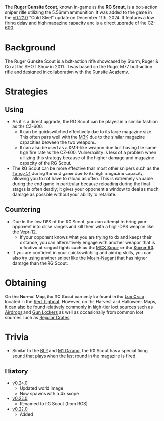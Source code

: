 The **Ruger Gunsite Scout**, known in-game as the **RG Scout**, is a bolt-action sniper rifle utilizing the 5.56mm ammunition. It was added to the game in the [v0.22.0](https://github.com/HasangerGames/suroi/releases/tag/v0.16.0) "Cold Steel" update on December 11th, 2024. It features a low firing delay and high magazine capacity and is a direct upgrade of the [CZ-600](/weapons/guns/cz600).

# Background

The Ruger Gunsite Scout is a bolt-action rifle showcased by Sturm, Ruger & Co at the SHOT Show in 2011. It was based on the Ruger M77 bolt-action rifle and designed in collaboration with the Gunsite Academy.

# Strategies

## Using

- As it is a direct upgrade, the RG Scout can be played in a similar fashion as the CZ-600.
  - It can be quickswitched effectively due to its large magazine size. This often pairs well with the [M3K](/weapons/guns/m3k) due to the similar magazine capacities between the two weapons.
  - It can also be used as a DMR-like weapon due to it having the same high fire rate as the CZ-600. Vulnerability is less of a problem when utilizing this strategy because of the higher damage and magazine capacity of the RG Scout.
- The RG Scout can be more effective than most other snipers such as the [Tango 51](/weapons/guns/tango_51) during the end game due to its high magazine capacity, allowing you to not have to reload as often. This is extremely valuable during the end game in particular because reloading during the final stages is often deadly; it gives your opponent a window to deal as much damage as possible without your ability to retaliate.

## Countering
- Due to the low DPS of the RG Scout, you can attempt to bring your opponent into close ranges and kill them with a high-DPS weapon like the [Vepr-12](/weapons/guns/vepr12).
  - If your opponent knows what you are trying to do and keeps their distance, you can alternatively engage with another weapon that is effective at ranged fights such as the [MCX Spear](/weapons/guns/mcx_spear) or the [Stoner 63](/weapons/guns/stoner_63).
- If you are confident in your quickswitching and aiming skills, you can also try using another sniper like the [Mosin-Nagant](/weapons/guns/mosin_nagant) that has higher damage than the RG Scout.
# Obtaining
On the Normal Map, the RG Scout can only be found in the [Lux Crate](/obstacles/lux_crate) located in the [Red Tugboat](/buildings/tugboat_red). However, on the Harvest and Halloween Maps, it can also be found relatively commonly in high-tier loot sources such as [Airdrops](/obstacles/airdrops) and [Gun Lockers](/obstacles/gun_lockers) as well as occasionally from common loot sources such as [Regular Crates](/obstacles/crates).

# Trivia
- Similar to the [BLR](/weapons/guns/blr) and [M1 Garand](/weapons/guns/m1_garand), the RG Scout has a special firing sound that plays when the last round in the magazine is fired.

## History
- [v0.24.0](https://github.com/HasangerGames/suroi/releases/tag/v0.24.0)
  - Updated world image
  - Now spawns with a 4x scope
- [v0.23.0](https://github.com/HasangerGames/suroi/releases/tag/v0.23.0)
  - Renamed to RG Scout (from RGS)
- [v0.22.0](https://github.com/HasangerGames/suroi/releases/tag/v0.22.0)
  - Added
